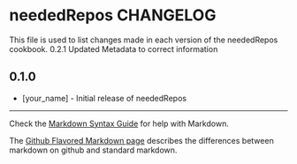 neededRepos CHANGELOG
=====================

This file is used to list changes made in each version of the neededRepos cookbook.
0.2.1
Updated Metadata to correct information

0.1.0
-----
- [your_name] - Initial release of neededRepos

- - -
Check the [Markdown Syntax Guide](http://daringfireball.net/projects/markdown/syntax) for help with Markdown.

The [Github Flavored Markdown page](http://github.github.com/github-flavored-markdown/) describes the differences between markdown on github and standard markdown.
